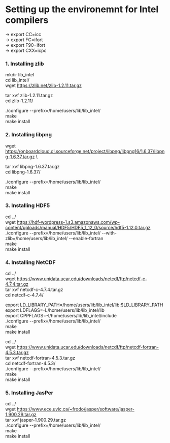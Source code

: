 # Setting up the environemnt for Intel compilers

-> export CC=icc \
-> export FC=ifort \
-> export F90=ifort \
-> export CXX=icpc 

### 1. Installing zlib

mkdir lib_intel   \
cd lib_intel/   \
wget https://zlib.net/zlib-1.2.11.tar.gz 

tar xvf zlib-1.2.11.tar.gz \
cd zlib-1.2.11/   

./configure --prefix=/home/users/lib/lib_intel/ \
make \
make install 


### 2. Installing libpng


wget https://onboardcloud.dl.sourceforge.net/project/libpng/libpng16/1.6.37/libpng-1.6.37.tar.gz \

tar xvf libpng-1.6.37.tar.gz \
cd libpng-1.6.37/ 

./configure --prefix=/home/users/lib/lib_intel/ \
make \
make install

### 3. Installing HDF5

cd ../ \
wget https://hdf-wordpress-1.s3.amazonaws.com/wp-content/uploads/manual/HDF5/HDF5_1_12_0/source/hdf5-1.12.0.tar.gz \
./configure --prefix=/home/users/lib/lib_intel/ --with-zlib=/home/users/lib/lib_intel/ --enable-fortran \
make  \
make install

### 4. Installing NetCDF

cd ../ \
wget https://www.unidata.ucar.edu/downloads/netcdf/ftp/netcdf-c-4.7.4.tar.gz \
tar xvf netcdf-c-4.7.4.tar.gz \
cd netcdf-c-4.7.4/ 

export LD_LIBRARY_PATH=/home/users/lib/lib_intel/lib:$LD_LIBRARY_PATH \
export LDFLAGS=-L/home/users/lib/lib_intel/lib \
export CPPFLAGS=-I/home/users/lib/lib_intel/include \
./configure --prefix=/home/users/lib/lib_intel/ \
make \
make install 

cd ../ \
wget https://www.unidata.ucar.edu/downloads/netcdf/ftp/netcdf-fortran-4.5.3.tar.gz \
tar xvf netcdf-fortran-4.5.3.tar.gz \
cd netcdf-fortran-4.5.3/ \
./configure --prefix=/home/users/lib/lib_intel/ \
make \
make install


### 5. Installing JasPer

cd ../ \
wget https://www.ece.uvic.ca/~frodo/jasper/software/jasper-1.900.29.tar.gz \
tar xvf jasper-1.900.29.tar.gz \
./configure --prefix=/home/users/lib/lib_intel/ \
make \
make install



